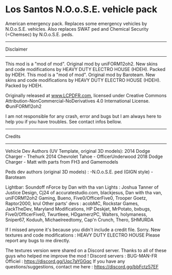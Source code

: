 # Los Santos N.O.o.S.E. vehicle pack
American emergency pack. Replaces some emergency vehicles by N.O.o.S.E. vehicles. Also replaces SWAT ped and Chemical Security (=Chemsec) by N.O.o.S.E. peds.

******************************************
Disclaimer
******************************************

This mod is a "mod of mod". Original mod by uniFORM12oh2. New skins and code modifications by HEAVY DUTY ELECTRO HOUSE (HDEH). 
Packed by HDEH.
This mod is a "mod of mod". Original mod by Baroteam. New skins and code modifications by HEAVY DUTY ELECTRO HOUSE (HDEH). 
Packed by HDEH.


Originally released at www.LCPDFR.com, licensed under 
Creative Commons Attribution-NonCommercial-NoDerivatives 4.0 International License.
©uniFORM12oh2

I am not responsible for any crash, error and bugs but I am always here to help you if you have troubles. See contact infos bellow.


******************************************
Credits
******************************************
Vehicle Dev Authors (UV Template, original 3D models):
2014 Dodge Charger - Thehurk
2014 Chevrolet Tahoe - OfficerUnderwood
2018 Dodge Charger - Matt with parts from FH3 and Gamemodels

Peds dev authors (original 3D models) :
-N.O.o.S.E. ped (GIGN style) - Baroteam

Lightbar: Soundoff nForce by Dan with tha van 
Lights : Joshua Tanner of Justice Design, Cj24 of accuratestudio.com, blackjesus, Dan with tha van, uniFORM12oh2 Gaming, Bueno, Five0/OfficerFive0, Trooper Goetz, Raptor2000, krul
Other parts' devs : acobMC, Rockstar Games, JackTheDev, Maryland Modifications, HP Deskjet, MrPotato, bxbugs, Five0/OfficerFive0, Twurtleee, HDgamerzPC, Walters, holymaness, Sniper67, Koduuh, Michaelreedtomy, Cap'n Crunch, Thero, SHMURDA

If I missed anyone it's because you didn't include a credit file. Sorry. 
New textures and code modifications : HEAVY DUTY ELECTRO HOUSE
Please report any bugs to me directly.  


The textures version were shared on a Discord server. Thanks to all of these guys who helped me improve the mod ! Discord servers : 
BUG-MAN-FR Officiel : https://discord.gg/Uqc7aYGGqc
If you have any questions/suggestions, contact me here : https://discord.gg/bbFctz57EF

